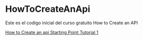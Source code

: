 # HowToCreateAnApi

<p>
Este es el codigo inicial del curso gratuito How to Create an API
</p>

<a href="https://www.youtube.com/watch?v=kJW8UOaKgh4">How to Create an api Starting Point Tutorial 1</a>